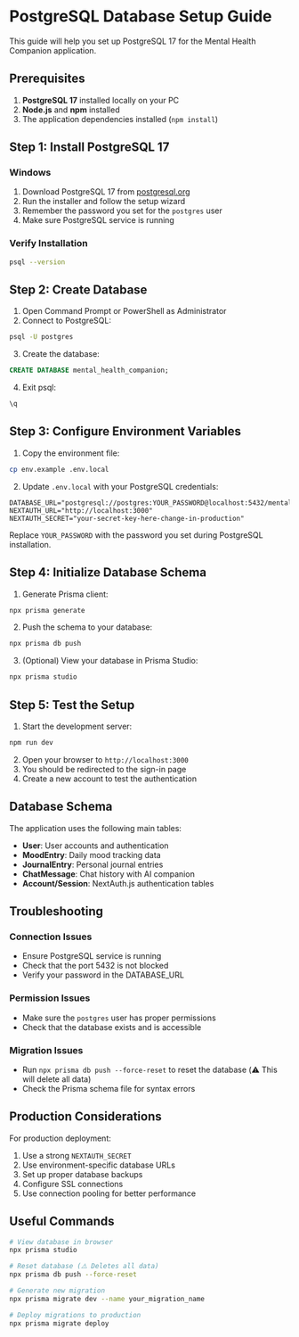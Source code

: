 # PostgreSQL Database Setup Guide

This guide will help you set up PostgreSQL 17 for the Mental Health Companion application.

## Prerequisites

1. **PostgreSQL 17** installed locally on your PC
2. **Node.js** and **npm** installed
3. The application dependencies installed (`npm install`)

## Step 1: Install PostgreSQL 17

### Windows
1. Download PostgreSQL 17 from [postgresql.org](https://www.postgresql.org/download/windows/)
2. Run the installer and follow the setup wizard
3. Remember the password you set for the `postgres` user
4. Make sure PostgreSQL service is running

### Verify Installation
```bash
psql --version
```

## Step 2: Create Database

1. Open Command Prompt or PowerShell as Administrator
2. Connect to PostgreSQL:
```bash
psql -U postgres
```

3. Create the database:
```sql
CREATE DATABASE mental_health_companion;
```

4. Exit psql:
```sql
\q
```

## Step 3: Configure Environment Variables

1. Copy the environment file:
```bash
cp env.example .env.local
```

2. Update `.env.local` with your PostgreSQL credentials:
```env
DATABASE_URL="postgresql://postgres:YOUR_PASSWORD@localhost:5432/mental_health_companion"
NEXTAUTH_URL="http://localhost:3000"
NEXTAUTH_SECRET="your-secret-key-here-change-in-production"
```

Replace `YOUR_PASSWORD` with the password you set during PostgreSQL installation.

## Step 4: Initialize Database Schema

1. Generate Prisma client:
```bash
npx prisma generate
```

2. Push the schema to your database:
```bash
npx prisma db push
```

3. (Optional) View your database in Prisma Studio:
```bash
npx prisma studio
```

## Step 5: Test the Setup

1. Start the development server:
```bash
npm run dev
```

2. Open your browser to `http://localhost:3000`
3. You should be redirected to the sign-in page
4. Create a new account to test the authentication

## Database Schema

The application uses the following main tables:

- **User**: User accounts and authentication
- **MoodEntry**: Daily mood tracking data
- **JournalEntry**: Personal journal entries
- **ChatMessage**: Chat history with AI companion
- **Account/Session**: NextAuth.js authentication tables

## Troubleshooting

### Connection Issues
- Ensure PostgreSQL service is running
- Check that the port 5432 is not blocked
- Verify your password in the DATABASE_URL

### Permission Issues
- Make sure the `postgres` user has proper permissions
- Check that the database exists and is accessible

### Migration Issues
- Run `npx prisma db push --force-reset` to reset the database (⚠️ This will delete all data)
- Check the Prisma schema file for syntax errors

## Production Considerations

For production deployment:

1. Use a strong `NEXTAUTH_SECRET`
2. Use environment-specific database URLs
3. Set up proper database backups
4. Configure SSL connections
5. Use connection pooling for better performance

## Useful Commands

```bash
# View database in browser
npx prisma studio

# Reset database (⚠️ Deletes all data)
npx prisma db push --force-reset

# Generate new migration
npx prisma migrate dev --name your_migration_name

# Deploy migrations to production
npx prisma migrate deploy
```
